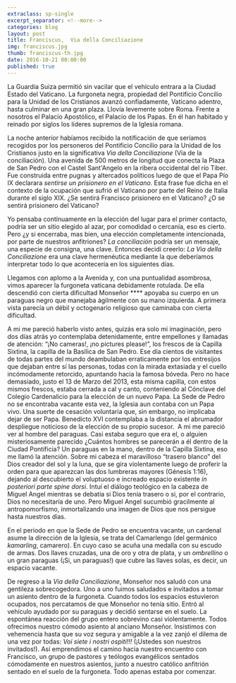 ```yaml
---
extraclass: sp-single
excerpt_separator: <!--more-->
categories: blog
layout: post
title: Franciscus,  Via della Conciliazione
img: franciscus.jpg
thumb: franciscus-th.jpg
date: 2016-10-21 00:00:00
published: true
---
```

La Guardia Suiza permitió sin vacilar que el vehículo entrara a la Ciudad Estado del Vaticano. La furgoneta negra, propiedad del Pontificio Concilio para la Unidad de los Cristianos avanzó confiadamente, Vaticano adentro, hasta culminar en una gran plaza. Llovía levemente sobre Roma. Frente a nosotros el Palacio Apostólico, el Palacio de los Papas. En él han habitado y reinado por siglos los líderes supremos de la Iglesia romana.

La noche anterior habíamos recibido la notificación de que seríamos recogidos por los personeros del Pontificio Concilio para la Unidad de los Cristianos justo en la significativa *Via della Conciliazione* (Vía de la conciliación). Una avenida de 500 metros de longitud que conecta la Plaza de San Pedro con el Castel Sant'Angelo en la ribera occidental del río Tiber. Fue construida entre pugnas y altercados políticos luego de que el Papa Pío IX declarara *sentirse un prisionero en el Vaticano.* Esta frase fue dicha en el contexto de la ocupación que sufrió el Vaticano por parte del Reino de Italia durante el siglo XIX.  ¿Se sentirá Francisco prisionero en el Vaticano? ¿O se sentirá prisionero del Vaticano?

Yo pensaba contínuamente en la elección del lugar para el primer contacto, podría ser un sitio elegido al azar, por comodidad o cercanía, eso es cierto. Pero ¿y si encerraba, mas bien, una elección completamente intencionada, por parte de nuestros anfitriones? *La conciliación* podría ser un mensaje, una especie de consigna, una clave.  Entonces decidí creerlo: *La Via della Conciliazione* era una clave hermenéutica mediante la que deberíamos interpretar todo lo que acontecería en los siguientes días.

Llegamos con aplomo a la Avenida y, con una puntualidad asombrosa, vimos aparecer la furgoneta vaticana debidamente rotulada. De ella descendió con cierta dificultad Monseñor **** apoyaba su cuerpo en un paraguas negro que manejaba ágilmente con su mano izquierda. A primera vista parecía un débil y octogenario religioso que caminaba con cierta dificultad.  

A mi me pareció haberlo visto antes, quizás era solo mi imaginación, pero dos días atrás yo contemplaba detenidamente, entre empellones y llamadas de atención: “¡No cameras!, ¡no pictures please!”, los frescos de la Capilla Sixtina, la capilla de la Basílica de San Pedro.  Ese día cientos de visitantes de todas partes del mundo deambulaban erraticamente por los entresijos que dejaban entre sí las personas, todas con la mirada extasiada y el cuello incómodamente retorcido, apuntando hacia la famosa bóveda. Pero no hace demasiado, justo el 13 de Marzo del 2013, esta misma capilla, con estos mismos frescos, estaba cerrada a cal y canto, conteniendo al Cónclave del Colegio Cardenalicio para la elección de un nuevo Papa. La Sede de Pedro no se encontraba vacante esta vez, la Iglesia aun contaba con un Papa vivo. Una suerte de cesación voluntaria que, sin embargo, no implicaba dejar de ser Papa. Benedicto XVI contemplaba a la distancia el abrumador despliegue noticioso de la elección de su propio sucesor.
 A mi me pareció ver al hombre del paraguas. Casi estaba seguro que era el, o alguien misteriosamente parecido ¿Cuántos hombres se parecerán a él dentro de la Ciudad Pontificia?  Un paraguas en la mano, dentro de la Capilla Sixtina, eso me llamó la atención. Sobre mi cabeza el maravilloso “trasero blanco” del Dios creador del sol y la luna, que se gira violentamente luego de proferir la orden para que aparezcan las dos lumbreras mayores (Génesis 1:16), dejando al descubierto el voluptuoso e increado espacio existente *in posteriori parte spine dorsi*. Intuí el diálogo teológico en la cabeza de Miguel Angel mientras se debatía si Dios tenía trasero o si, por el contrario, Dios no necesitaría de uno. Pero Miguel Angel sucumbió gracilmente al antropomorfismo, inmortalizando una imagen de Dios que nos persigue hasta nuestros días.

En el periodo en que la Sede de Pedro se encuentra vacante, un cardenal asume la dirección de la Iglesia, se trata del Camarlengo (del germánico *kamarling*, camarero).  En cuyo caso se acuña una medalla con su escudo de armas. Dos llaves cruzadas, una de oro y otra de plata, y un *ombrellino* o un gran paraguas (¡Si, un paraguas!) que cubre las llaves solas, es decir, un espacio vacante.  

De regreso a la *Via della Conciliazione*, Monseñor nos saludó con una gentileza sobrecogedora. Uno a uno fuimos saludados e invitados a tomar un asiento dentro de la furgoneta.  Cuando todos los espacios estuvieron ocupados, nos percatamos de que Monseñor no tenía sitio.  Entró al vehículo ayudado por su paraguas y decidió sentarse en el suelo.  La espontánea reacción del grupo entero sobrevino casi violentamente. Todos ofrecimos nuestro cómodo asiento al anciano Monseñor. Insistimos con vehemencia hasta que su voz segura y amigable a la vez zanjó el dilema de una vez por todas: *Voi siete i nostri ospiti!!!* (¡Ustedes son nuestros invitados!).  Así emprendimos el camino hacia nuestro encuentro con Francisco, un grupo de pastores y teólogos evangélicos sentados cómodamente en nuestros asientos, junto a nuestro católico anfitrión sentado en el suelo de la furgoneta. Todo apenas estaba por comenzar.
